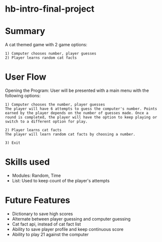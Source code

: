 # hb-intro-final-project

# Summary
A cat themed game with 2 game options:
	
	1) Computer chooses number, player guesses
	2) Player learns random cat facts
	

# User Flow 

Opening the Program: User will be presented with a main menu with the following options: 

	1) Computer chooses the number, player guesses
	The player will have 6 attempts to guess the computer's number. Points earned by the player depends on the number of guesses made. Once a round is completed, the player will have the option to keep playing or switch to a different option for play. 

	2) Player learns cat facts
	The player will learn random cat facts by choosing a number.

	3) Exit


# Skills used
- Modules: Random, Time
- List: Used to keep count of the player's attempts

# Future Features
- Dictionary to save high scores
- Alternate between player guessing and computer guessing 
- Cat fact api, instead of cat fact list 
- Ability to save player profile and keep continuous score
- Ability to play 21 against the computer


